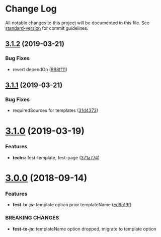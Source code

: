 # Change Log

All notable changes to this project will be documented in this file. See [standard-version](https://github.com/conventional-changelog/standard-version) for commit guidelines.

## [3.1.2](https://github.com/apoleshchuk/enb-fest/compare/v3.1.1...v3.1.2) (2019-03-21)


### Bug Fixes

* revert dependOn ([888ff11](https://github.com/apoleshchuk/enb-fest/commit/888ff11))



## [3.1.1](https://github.com/apoleshchuk/enb-fest/compare/v3.1.0...v3.1.1) (2019-03-21)


### Bug Fixes

* requiredSources for templates ([31d4373](https://github.com/apoleshchuk/enb-fest/commit/31d4373))



# [3.1.0](https://github.com/apoleshchuk/enb-fest/compare/v3.0.0...v3.1.0) (2019-03-19)


### Features

* **techs:** fest-template, fest-page ([371a774](https://github.com/apoleshchuk/enb-fest/commit/371a774))



<a name="3.0.0"></a>
# [3.0.0](https://github.com/apoleshchuk/enb-fest/compare/v2.0.0...v3.0.0) (2018-09-14)


### Features

* **fest-to-js:** template option prior templateName ([ed9a19f](https://github.com/apoleshchuk/enb-fest/commit/ed9a19f))


### BREAKING CHANGES

* **fest-to-js:** templateName option dropped, migrate to template option
